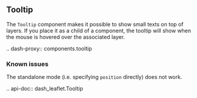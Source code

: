 ## Tooltip

The `Tooltip` component makes it possible to show small texts on top of layers. If you place it as a child of a component, the tooltip will show when the mouse is hovered over the associated layer.

.. dash-proxy:: components.tooltip

### Known issues

The standalone mode (i.e. specifying `position` directly) does not work.

.. api-doc:: dash_leaflet.Tooltip